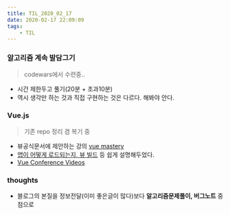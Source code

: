 ```yaml
---
title: TIL_2020_02_17
date: 2020-02-17 22:09:09
tags:
    - TIL
---
```


### 알고리즘 계속 발담그기
> codewars에서 수련중..
 
- 시간 제한두고 풀기(20분 + 초과10분)
- 역시 생각만 하는 것과 직접 구현하는 것은 다르다. 해봐야 안다.
 

### Vue.js
> 기존 repo 정리 겸 복기 중

- 뷰공식문서에 제안하는 강의 [vue mastery](https://www.vuemastery.com/)
- [앱이 어떻게 로드되는지, 뷰 빌드](https://www.vuemastery.com/courses/real-world-vue-js/vue-cli) 등 쉽게 설명해두었다.
- [Vue Conference Videos](https://www.vuemastery.com/conferences/)
  
  
### thoughts
 - 블로그의 본질을 정보전달(이미 좋은글이 많다)보다 **알고리즘문제풀이, 버그노트** 중점으로
 
